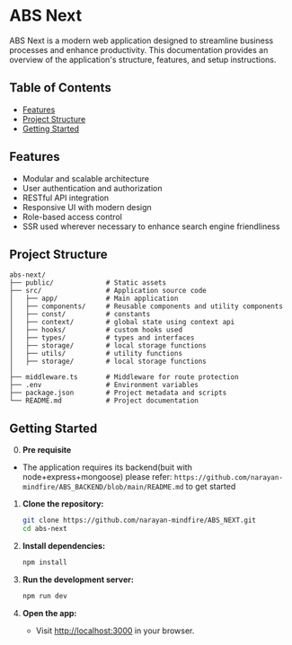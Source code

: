 # ABS Next

ABS Next is a modern web application designed to streamline business processes and enhance productivity. This documentation provides an overview of the application's structure, features, and setup instructions.

## Table of Contents

- [Features](#features)
- [Project Structure](#project-structure)
- [Getting Started](#getting-started)

## Features

- Modular and scalable architecture
- User authentication and authorization
- RESTful API integration
- Responsive UI with modern design
- Role-based access control
- SSR used wherever necessary to enhance search engine friendliness

## Project Structure

```
abs-next/
├── public/             # Static assets
├── src/                # Application source code
│   ├── app/            # Main application
│   ├── components/     # Reusable components and utility components
│   ├── const/          # constants
│   ├── context/        # global state using context api
│   ├── hooks/          # custom hooks used
│   ├── types/          # types and interfaces
│   ├── storage/        # local storage functions
│   ├── utils/          # utility functions
│   ├── storage/        # local storage functions
│
├── middleware.ts       # Middleware for route protection
├── .env                # Environment variables
├── package.json        # Project metadata and scripts
└── README.md           # Project documentation
```

## Getting Started

0. **Pre requisite**

- The application requires its backend(buit with node+express+mongoose) please refer:
  `https://github.com/narayan-mindfire/ABS_BACKEND/blob/main/README.md`
  to get started

1. **Clone the repository:**

   ```bash
   git clone https://github.com/narayan-mindfire/ABS_NEXT.git
   cd abs-next
   ```

2. **Install dependencies:**

   ```bash
   npm install
   ```

3. **Run the development server:**

   ```bash
   npm run dev
   ```

4. **Open the app:**
   - Visit [http://localhost:3000](http://localhost:3000) in your browser.
